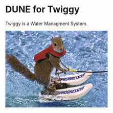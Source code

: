 # DUNE for Twiggy

Twiggy is a Water Managment System.

<img src="/assets/icons/twiggy.jpg" alt="Twiggy the Water-Skiing Squirrel" width="320" height="240">
